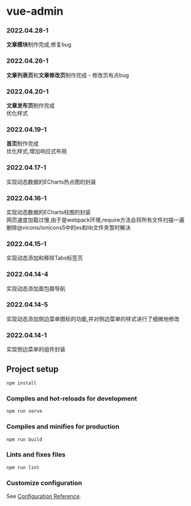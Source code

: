 # vue-admin

### 2022.04.28-1
**文章模块**制作完成,修复bug


### 2022.04.26-1
**文章列表页**和**文章修改页**制作完成 - 修改页有点bug


###	2022.04.20-1

**文章发布页**制作完成</br>
优化样式


###	2022.04.19-1

**首页**制作完成</br>
优化样式,增加响应式布局


###	2022.04.17-1

实现动态数据的ECharts热点图的封装</br>


###	2022.04.16-1

实现动态数据的ECharts柱图的封装</br>
网页速度加载过慢,由于是webpack环境,require方法会将所有文件扫描一遍<br/>
删除@vicons/ionicons5中的es和lib文件夹暂时解决



###	2022.04.15-1

实现动态添加和移除Tabs标签页</br>


###	2022.04.14-4

实现动态添加面包屑导航</br>


###	2022.04.14-5

实现动态添加侧边菜单图标的功能,并对侧边菜单的样式进行了细微地修改</br>


###	2022.04.14-1

实现侧边菜单的组件封装


## Project setup

```
npm install
```

### Compiles and hot-reloads for development

```
npm run serve
```

### Compiles and minifies for production

```
npm run build
```

### Lints and fixes files

```
npm run lint
```

### Customize configuration

See [Configuration Reference](https://cli.vuejs.org/config/).
